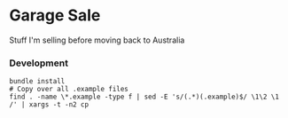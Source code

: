 # Garage Sale

Stuff I'm selling before moving back to Australia

### Development

```
bundle install
# Copy over all .example files
find . -name \*.example -type f | sed -E 's/(.*)(.example)$/ \1\2 \1 /' | xargs -t -n2 cp
```
